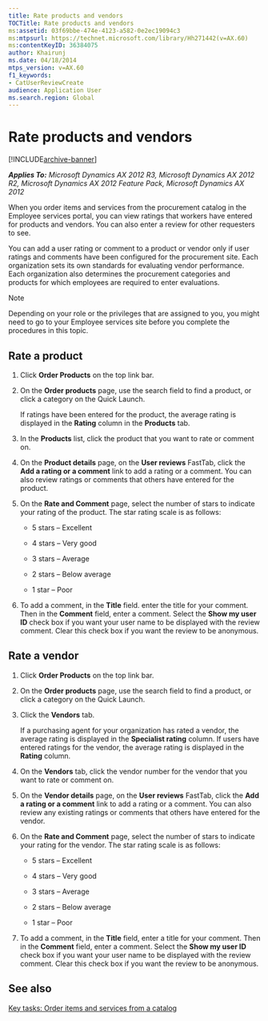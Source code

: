 ```yaml
---
title: Rate products and vendors
TOCTitle: Rate products and vendors
ms:assetid: 03f69bbe-474e-4123-a582-0e2ec19094c3
ms:mtpsurl: https://technet.microsoft.com/library/Hh271442(v=AX.60)
ms:contentKeyID: 36384075
author: Khairunj
ms.date: 04/18/2014
mtps_version: v=AX.60
f1_keywords:
- CatUserReviewCreate
audience: Application User
ms.search.region: Global
---
```


# Rate products and vendors 


[!INCLUDE[archive-banner](includes/archive-banner.md)]


_**Applies To:** Microsoft Dynamics AX 2012 R3, Microsoft Dynamics AX 2012 R2, Microsoft Dynamics AX 2012 Feature Pack, Microsoft Dynamics AX 2012_

When you order items and services from the procurement catalog in the Employee services portal, you can view ratings that workers have entered for products and vendors. You can also enter a review for other requesters to see.

You can add a user rating or comment to a product or vendor only if user ratings and comments have been configured for the procurement site. Each organization sets its own standards for evaluating vendor performance. Each organization also determines the procurement categories and products for which employees are required to enter evaluations.


> [!NOTE]
> <P>Depending on your role or the privileges that are assigned to you, you might need to go to your Employee services site before you complete the procedures in this topic.</P>



## Rate a product

1.  Click **Order Products** on the top link bar.

2.  On the **Order products** page, use the search field to find a product, or click a category on the Quick Launch.
    
    If ratings have been entered for the product, the average rating is displayed in the **Rating** column in the **Products** tab.

3.  In the **Products** list, click the product that you want to rate or comment on.

4.  On the **Product details** page, on the **User reviews** FastTab, click the **Add a rating or a comment** link to add a rating or a comment. You can also review ratings or comments that others have entered for the product.

5.  On the **Rate and Comment** page, select the number of stars to indicate your rating of the product. The star rating scale is as follows:
    
      - 5 stars – Excellent
    
      - 4 stars – Very good
    
      - 3 stars – Average
    
      - 2 stars – Below average
    
      - 1 star – Poor

6.  To add a comment, in the **Title** field. enter the title for your comment. Then in the **Comment** field, enter a comment. Select the **Show my user ID** check box if you want your user name to be displayed with the review comment. Clear this check box if you want the review to be anonymous.

## Rate a vendor

1.  Click **Order Products** on the top link bar.

2.  On the **Order products** page, use the search field to find a product, or click a category on the Quick Launch.

3.  Click the **Vendors** tab.
    
    If a purchasing agent for your organization has rated a vendor, the average rating is displayed in the **Specialist rating** column. If users have entered ratings for the vendor, the average rating is displayed in the **Rating** column.

4.  On the **Vendors** tab, click the vendor number for the vendor that you want to rate or comment on.

5.  On the **Vendor details** page, on the **User reviews** FastTab, click the **Add a rating or a comment** link to add a rating or a comment. You can also review any existing ratings or comments that others have entered for the vendor.

6.  On the **Rate and Comment** page, select the number of stars to indicate your rating for the vendor. The star rating scale is as follows:
    
      - 5 stars – Excellent
    
      - 4 stars – Very good
    
      - 3 stars – Average
    
      - 2 stars – Below average
    
      - 1 star – Poor

7.  To add a comment, in the **Title** field, enter a title for your comment. Then in the **Comment** field, enter a comment. Select the **Show my user ID** check box if you want your user name to be displayed with the review comment. Clear this check box if you want the review to be anonymous.

## See also

[Key tasks: Order items and services from a catalog](key-tasks-order-items-and-services-from-a-catalog.md)

  


